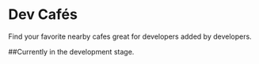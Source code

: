 # Dev Cafés
Find your favorite nearby cafes great for developers added by developers.

##Currently in the development stage.
